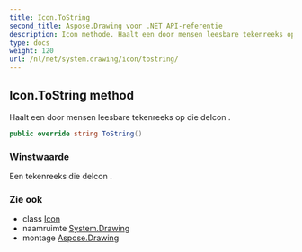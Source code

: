 ```yaml
---
title: Icon.ToString
second_title: Aspose.Drawing voor .NET API-referentie
description: Icon methode. Haalt een door mensen leesbare tekenreeks op die deIcon .
type: docs
weight: 120
url: /nl/net/system.drawing/icon/tostring/
---
```

## Icon.ToString method

Haalt een door mensen leesbare tekenreeks op die deIcon .

```csharp
public override string ToString()
```

### Winstwaarde

Een tekenreeks die deIcon .

### Zie ook

* class [Icon](../)
* naamruimte [System.Drawing](../../icon/)
* montage [Aspose.Drawing](../../../)


